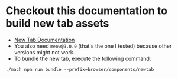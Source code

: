 # Checkout this documentation to build new tab assets

- [New Tab Documentation](https://firefox-source-docs.mozilla.org/browser/components/newtab/docs/index.html)
- You also need `meow@9.0.0` (that's the one I tested) because other versions might not work.
- To bundle the new tab, execute the following command:

```
./mach npm run bundle --prefix=browser/components/newtab
```
